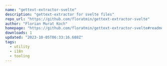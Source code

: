 ```yaml
---
name: "gettext-extractor-svelte"
description: "gettext-extractor for svelte files"
repo_url: "https://github.com/floratmin/gettext-extractor-svelte"
author: "Florian Murat Koch"
homepage: "https://github.com/floratmin/gettext-extractor-svelte#readme"
downloads: 1
updated: "2023-10-05T06:33:16.688Z"
tags: 
  - utility
  - i18n
  - tooling
---
```

